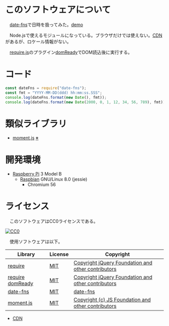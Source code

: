 # このソフトウェアについて

　[date-fns]()で日時を扱ってみた。[demo](https://ytyaru.github.io/JS.momentJS.20180812070000)

　Node.jsで使えるモジュールになっている。ブラウザだけでは使えない。[CDN](https://cdnjs.com/libraries/date-fns)があるが、ロケール情報がない。

　[require.js](http://requirejs.org/)のプラグイン[domReady](https://requirejs.org/docs/download.html#domReady)でDOM読込後に実行する。

# コード

```javascript
const dateFns = require("date-fns");
const fmt = "YYYY-MM-DD(ddd) hh:mm:ss.SSS";
console.log(dateFns.format(new Date(), fmt));
console.log(dateFns.format(new Date(2000, 0, 1, 12, 34, 56, 789), fmt)); // 2000-01-01(Sat) 12:34:56.789
```

# 類似ライブラリ

* [moment.js](https://momentjs.com/) [※](https://github.com/ytyaru/JS.momentJS.20180812070000)

# 開発環境

* [Raspberry Pi](https://ja.wikipedia.org/wiki/Raspberry_Pi) 3 Model B
    * [Raspbian](https://www.raspberrypi.org/downloads/raspbian/) GNU/Linux 8.0 (jessie)
        * Chromium 56

# ライセンス

　このソフトウェアはCC0ライセンスである。

[![CC0](http://i.creativecommons.org/p/zero/1.0/88x31.png "CC0")](http://creativecommons.org/publicdomain/zero/1.0/deed.ja)

　使用ソフトウェアは以下。

Library|License|Copyright
-------|-------|---------
[require](http://requirejs.org/)|[MIT](https://opensource.org/licenses/MIT)|[Copyright jQuery Foundation and other contributors](https://github.com/requirejs/requirejs/blob/master/LICENSE)
[require domReady](https://github.com/requirejs/domReady)|[MIT](https://opensource.org/licenses/MIT)|[Copyright jQuery Foundation and other contributors](https://github.com/requirejs/domReady/blob/master/LICENSE)
[date-fns](https://github.com/date-fns/date-fns)|[MIT](https://opensource.org/licenses/MIT)|[date-fns](https://github.com/date-fns/date-fns/blob/master/LICENSE.md)
[moment.js](https://momentjs.com/)|[MIT](https://opensource.org/licenses/MIT)|[Copyright (c) JS Foundation and other contributors](https://github.com/moment/moment/blob/develop/LICENSE)

* [CDN](https://cdnjs.com/libraries/date-fns)

